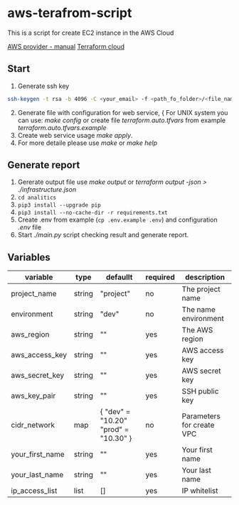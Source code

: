 # aws-terafrom-script

This is a script for create EC2 instance in the AWS Cloud

[AWS provider - manual](https://registry.terraform.io/providers/hashicorp/aws/latest/docs)
[Terraform cloud](https://app.terraform.io/)

## Start

1. Generate ssh key 

```bash   
ssh-keygen -t rsa -b 4096 -C <your_email> -f <path_fo_folder>/<file_name_for_key> -N ''
```

2. Generate file with configuration for web service, { For UNIX system you can use: *make config* or create file *terraform.auto.tfvars* from example *terraform.auto.tfvars.example*
3. Create web service usage *make apply*. 
4. For more detaile please use *make* or *make help*


## Generate report
 
1. Gererate output file use *make output* or *terraform output -json > ./infrastructure.json*
2. ```cd analitics```
3. ```pip3 install --upgrade pip```
4. ```pip3 install --no-cache-dir -r requirements.txt```
5. Create .env from example (``` cp .env.example .env ```) and configuration *.env* file
6. Start *./main.py* script checking result and generate report.

## Variables

| variable       | type   | defaullt  | required | description          |
| -------------- | ------ | --------- | -------- | -------------------- |
| project_name   | string | "project" | no       | The project name     |
| environment    | string | "dev"     | no       | The name environment |
| aws_region     | string | ""        | yes      | The AWS region                     |
| aws_access_key | string | ""        | yes      | AWS access key       |
| aws_secret_key | string | ""        | yes      | AWS secret key       |
| aws_key_pair   | string | ""        | yes      | SSH public key                     |
| cidr_network| map | { "dev"   = "10.20" "prod"  = "10.30" }| no | Parameters for create VPC |
| your_first_name | string | ""| yes| Your first name|
| your_last_name| string| ""| yes| Your last name|
| ip_access_list| list | [] | yes | IP whitelist|

